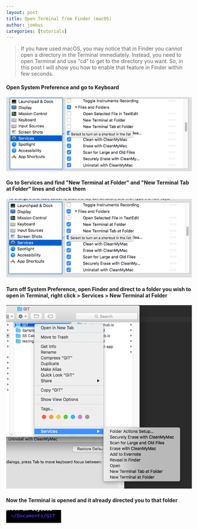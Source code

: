 ```yaml
---
layout: post
title: Open Terminal from Finder (macOS)
author: joebui
categories: [tutorials]
---
```


> If you have used macOS, you may notice that in Finder you cannot open a directory in the Terminal immediately. Instead, you
> need to open Terminal and use "cd" to get to the directory you want. So, in this post I will show you how to enable that feature
> in Finder within few seconds.

#### Open System Preference and go to Keyboard
![Keyboard](/img/2016-09-10-enable-terminal-macos/step1.png)

#### Go to Services and find "New Terminal at Folder" and "New Terminal Tab at Folder" lines and check them
![Service](/img/2016-09-10-enable-terminal-macos/step2.png)

#### Turn off System Preference, open Finder and direct to a folder you wish to open in Terminal, right click > Services > New Terminal at Folder
![Finder](/img/2016-09-10-enable-terminal-macos/step3.png)

#### Now the Terminal is opened and it already directed you to that folder
![Terminal](/img/2016-09-10-enable-terminal-macos/step4.png)
